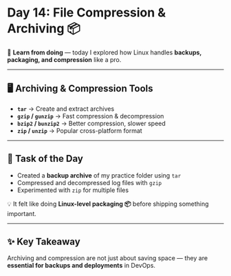 # Day 14: File Compression & Archiving 📦

🚀 **Learn from doing** — today I explored how Linux handles **backups, packaging, and compression** like a pro.  

---

## 🖥️ Archiving & Compression Tools  

- **`tar`** → Create and extract archives  
- **`gzip` / `gunzip`** → Fast compression & decompression  
- **`bzip2` / `bunzip2`** → Better compression, slower speed  
- **`zip` / `unzip`** → Popular cross-platform format  

---

## 📂 Task of the Day  

- Created a **backup archive** of my practice folder using `tar`  
- Compressed and decompressed log files with `gzip`  
- Experimented with `zip` for multiple files  

💡 It felt like doing **Linux-level packaging 📦** before shipping something important.  

---

## ✨ Key Takeaway  

Archiving and compression are not just about saving space — they are **essential for backups and deployments** in DevOps.  
